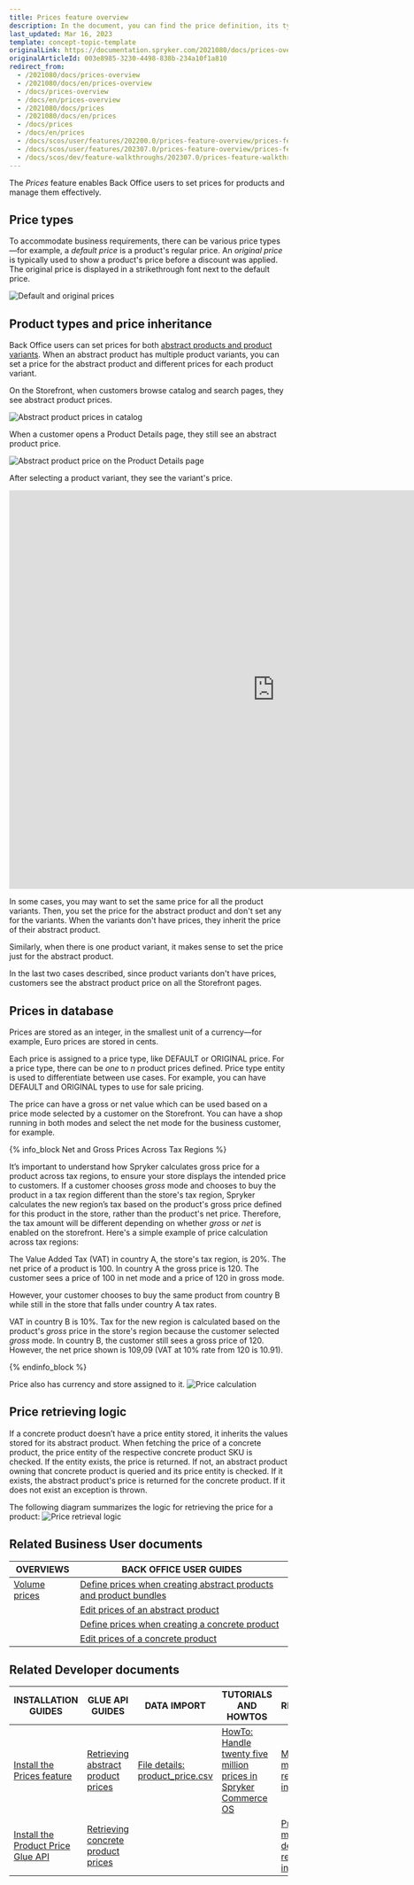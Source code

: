```yaml
---
title: Prices feature overview
description: In the document, you can find the price definition, its types, and how the price is inherited and calculated.
last_updated: Mar 16, 2023
template: concept-topic-template
originalLink: https://documentation.spryker.com/2021080/docs/prices-overview
originalArticleId: 003e8985-3230-4498-838b-234a10f1a810
redirect_from:
  - /2021080/docs/prices-overview
  - /2021080/docs/en/prices-overview
  - /docs/prices-overview
  - /docs/en/prices-overview
  - /2021080/docs/prices
  - /2021080/docs/en/prices
  - /docs/prices
  - /docs/en/prices
  - /docs/scos/user/features/202200.0/prices-feature-overview/prices-feature-overview.html
  - /docs/scos/user/features/202307.0/prices-feature-overview/prices-feature-overview.html  
  - /docs/scos/dev/feature-walkthroughs/202307.0/prices-feature-walkthrough/prices-feature-walkthrough.html
---
```


The *Prices* feature enables Back Office users to set prices for products and manage them effectively.

## Price types

To accommodate business requirements, there can be various price types—for example, a *default price* is a product's regular price. An *original price* is typically used to show a product's price before a discount was applied. The original price is displayed in a strikethrough font next to the default price.


![Default and original prices](https://spryker.s3.eu-central-1.amazonaws.com/docs/pbc/all/price-management/prices-feature-overview/prices-feature-overview.md/default-and-original-prices.png)


## Product types and price inheritance

Back Office users can set prices for both [abstract products and product variants](/docs/pbc/all/product-information-management/{{site.version}}/base-shop/feature-overviews/product-feature-overview/product-feature-overview.html#abstract-products-and-product-variants). When an abstract product has multiple product variants, you can set a price for the abstract product and different prices for each product variant.

On the Storefront, when customers browse catalog and search pages, they see abstract product prices.

![Abstract product prices in catalog](https://spryker.s3.eu-central-1.amazonaws.com/docs/pbc/all/price-management/prices-feature-overview/prices-feature-overview.md/abstract-product-prices-in-catalog.png)

When a customer opens a Product Details page, they still see an abstract product price.

![Abstract product price on the Product Details page](https://spryker.s3.eu-central-1.amazonaws.com/docs/pbc/all/price-management/prices-feature-overview/prices-feature-overview.md/abstract-product-prices-on-pdp.png)

After selecting a product variant, they see the variant's price.

<iframe width="960" height="720" src="https://spryker.s3.eu-central-1.amazonaws.com/docs/pbc/all/price-management/prices-feature-overview/prices-feature-overview.md/prices-of-abstract-products-and-pruduct-variants.mp4" frameborder="0" allowfullscreen></iframe>

In some cases, you may want to set the same price for all the product variants. Then, you set the price for the abstract product and don't set any for the variants. When the variants don't have prices, they inherit the price of their abstract product.

Similarly, when there is one product variant, it makes sense to set the price just for the abstract product.

In the last two cases described, since product variants don't have prices, customers see the abstract product price on all the Storefront pages.

## Prices in database

Prices are stored as an integer, in the smallest unit of a currency—for example, Euro prices are stored in cents.

Each price is assigned to a price type, like DEFAULT or ORIGINAL price. For a price type, there can be *one* to *n* product prices defined. Price type entity is used to differentiate between use cases. For example, you can have DEFAULT and ORIGINAL types to use for sale pricing.

The price can have a gross or net value which can be used based on a price mode selected by a customer on the Storefront. You can have a shop running in both modes and select the net mode for the business customer, for example.

{% info_block Net and Gross Prices Across Tax Regions %}

It’s important to understand how Spryker calculates gross price for a product across tax regions, to ensure your store displays the intended price to customers. If a customer chooses *gross* mode and chooses to buy the product in a tax region different than the store's tax region, Spryker calculates the new region’s tax based on the product's gross price defined for this product in the store, rather than the product's net price. Therefore, the tax amount will be different depending on whether *gross* or *net* is enabled on the storefront. Here's a simple example of price calculation across tax regions:

The Value Added Tax (VAT) in country A, the store's tax region, is 20%. The net price of a product is 100. In country A the gross price is 120. The customer sees a price of 100 in net mode and a price of 120 in gross mode.

However, your customer chooses to buy the same product from country B while still in the store that falls under country A tax rates.

VAT in country B is 10%. Tax for the new region is calculated based on the product's _gross_ price in the store's region because the customer selected *gross* mode. In country B, the customer still sees a gross price of 120. However, the net price shown is 109,09 (VAT at 10% rate from 120 is 10.91).

{% endinfo_block %}

Price also has currency and store assigned to it.
![Price calculation](https://spryker.s3.eu-central-1.amazonaws.com/docs/Features/Price/Price+Functionality/price_calculation.png)

## Price retrieving logic

If a concrete product doesn’t have a price entity stored, it inherits the values stored for its abstract product. When fetching the price of a concrete product, the price entity of the respective concrete product SKU is checked. If the entity exists, the price is returned. If not, an abstract product owning that concrete product is queried and its price entity is checked. If it exists, the abstract product's price is returned for the concrete product. If it does not exist an exception is thrown.

The following diagram summarizes the logic for retrieving the price for a product:
![Price retrieval logic](https://spryker.s3.eu-central-1.amazonaws.com/docs/Features/Price/Price+Functionality/price_retrieval_logic.png)

## Related Business User documents

| OVERVIEWS | BACK OFFICE USER GUIDES |
|---| - |
| [Volume prices](/docs/pbc/all/price-management/{{site.version}}/base-shop/prices-feature-overview/volume-prices-overview.html) | [Define prices when creating abstract products and product bundles](/docs/pbc/all/product-information-management/{{page.version}}/base-shop/manage-in-the-back-office/products/manage-abstract-products-and-product-bundles/create-abstract-products-and-product-bundles.html)   |
| | [Edit prices of an abstract product](/docs/pbc/all/product-information-management/{{site.version}}/base-shop/manage-in-the-back-office/products/manage-abstract-products-and-product-bundles/edit-abstract-products-and-product-bundles.html#edit-prices-of-an-abstract-product-or-product-bundle)   |
| | [Define prices when creating a concrete product](/docs/pbc/all/product-information-management/{{site.version}}/base-shop/manage-in-the-back-office/products/manage-product-variants/create-product-variants.html)  |
| | [Edit prices of a concrete product](/docs/pbc/all/product-information-management/{{site.version}}/base-shop/manage-in-the-back-office/products/manage-product-variants/edit-product-variants.html)   |

## Related Developer documents

| INSTALLATION GUIDES  | GLUE API GUIDES | DATA IMPORT | TUTORIALS AND HOWTOS | REFERENCES |
|---|---|---|---|---|
| [Install the Prices feature](/docs/pbc/all/price-management/{{site.version}}/base-shop/install-and-upgrade/install-features/install-the-prices-feature.html) | [Retrieving abstract product prices](/docs/pbc/all/price-management/{{site.version}}/base-shop/manage-using-glue-api/retrieve-abstract-product-prices.html) | [File details: product_price.csv](/docs/pbc/all/price-management/{{site.version}}/base-shop/import-and-export-data/file-details-product-price.csv.html) | [HowTo: Handle twenty five million prices in Spryker Commerce OS](/docs/scos/dev/tutorials-and-howtos/howtos/howto-handle-twenty-five-million-prices-in-spryker-commerce-os.html) | [Money module: reference information](/docs/pbc/all/price-management/{{site.version}}/base-shop/extend-and-customize/money-module-reference-information.html) |
| [Install the Product Price Glue API](/docs/pbc/all/price-management/{{site.version}}/base-shop/install-and-upgrade/install-features/install-the-product-price-glue-api.html) | [Retrieving concrete product prices](/docs/pbc/all/price-management/{{site.version}}/base-shop/manage-using-glue-api/retrieve-concrete-product-prices.html) |  |  | [PriceProduct module details: reference information](/docs/pbc/all/price-management/{{site.version}}/base-shop/extend-and-customize/priceproduct-module-details-reference-information.html) |

